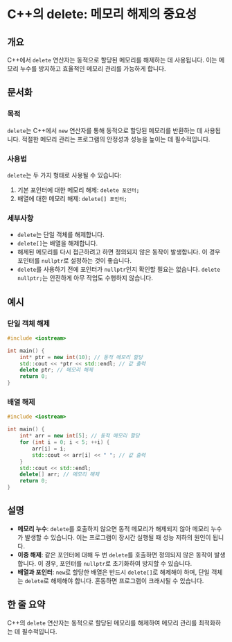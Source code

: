 <!--
Meta Description: # C++의 delete: 메모리 해제의 중요성 ## 개요 C++에서 `delete` 연산자는 동적으로 할당된 메모리를 해제하는 데 사용됩니다. 이는 메모리 누수를 방지하고 효율적인 메모리 관리를 가능하게 합니다. ## 문서화 ### 목적 `delete`는 C++에서 ...
Meta Keywords: delete, 메모리, int, std, 메모리를
-->

# C++의 delete: 메모리 해제의 중요성

## 개요
C++에서 `delete` 연산자는 동적으로 할당된 메모리를 해제하는 데 사용됩니다. 이는 메모리 누수를 방지하고 효율적인 메모리 관리를 가능하게 합니다.

## 문서화
### 목적
`delete`는 C++에서 `new` 연산자를 통해 동적으로 할당된 메모리를 반환하는 데 사용됩니다. 적절한 메모리 관리는 프로그램의 안정성과 성능을 높이는 데 필수적입니다.

### 사용법
`delete`는 두 가지 형태로 사용될 수 있습니다:
1. 기본 포인터에 대한 메모리 해제: `delete 포인터;`
2. 배열에 대한 메모리 해제: `delete[] 포인터;`

### 세부사항
- `delete`는 단일 객체를 해제합니다.
- `delete[]`는 배열을 해제합니다.
- 해제된 메모리를 다시 접근하려고 하면 정의되지 않은 동작이 발생합니다. 이 경우 포인터를 `nullptr`로 설정하는 것이 좋습니다.
- `delete`를 사용하기 전에 포인터가 `nullptr`인지 확인할 필요는 없습니다. `delete nullptr;`는 안전하게 아무 작업도 수행하지 않습니다.

## 예시
### 단일 객체 해제
```cpp
#include <iostream>

int main() {
    int* ptr = new int(10); // 동적 메모리 할당
    std::cout << *ptr << std::endl; // 값 출력
    delete ptr; // 메모리 해제
    return 0;
}
```

### 배열 해제
```cpp
#include <iostream>

int main() {
    int* arr = new int[5]; // 동적 메모리 할당
    for (int i = 0; i < 5; ++i) {
        arr[i] = i;
        std::cout << arr[i] << " "; // 값 출력
    }
    std::cout << std::endl;
    delete[] arr; // 메모리 해제
    return 0;
}
```

## 설명
- **메모리 누수**: `delete`를 호출하지 않으면 동적 메모리가 해제되지 않아 메모리 누수가 발생할 수 있습니다. 이는 프로그램이 장시간 실행될 때 성능 저하의 원인이 됩니다.
- **이중 해제**: 같은 포인터에 대해 두 번 `delete`를 호출하면 정의되지 않은 동작이 발생합니다. 이 경우, 포인터를 `nullptr`로 초기화하여 방지할 수 있습니다.
- **배열과 포인터**: `new`로 할당한 배열은 반드시 `delete[]`로 해제해야 하며, 단일 객체는 `delete`로 해제해야 합니다. 혼동하면 프로그램이 크래시될 수 있습니다.

## 한 줄 요약
C++의 `delete` 연산자는 동적으로 할당된 메모리를 해제하여 메모리 관리를 최적화하는 데 필수적입니다.